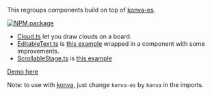 This regroups components build on top of [konva-es](https://www.npmjs.com/package/konva-es).

[![NPM package](https://img.shields.io/npm/dw/konva-es-components.svg?logo=npm&logoColor=fff&label=NPM+package&color=limegreen)](https://www.npmjs.com/package/konva-es-components)

-   [Cloud.ts](src/Cloud.ts) let you draw clouds on a board.
-   [EditableText.ts](src/EditableText.ts) is [this example](https://konvajs.org/docs/sandbox/Editable_Text.html) wrapped in a component with some improvements.
-   [ScrollableStage.ts](src/ScrollableStage.ts) is [this example](https://konvajs.org/docs/sandbox/Zooming_Relative_To_Pointer.html)

[Demo here](https://control-and-command.com/#/demo)

Note: to use with [konva](https://www.npmjs.com/package/konva), just change `konva-es` by `konva` in the imports.
